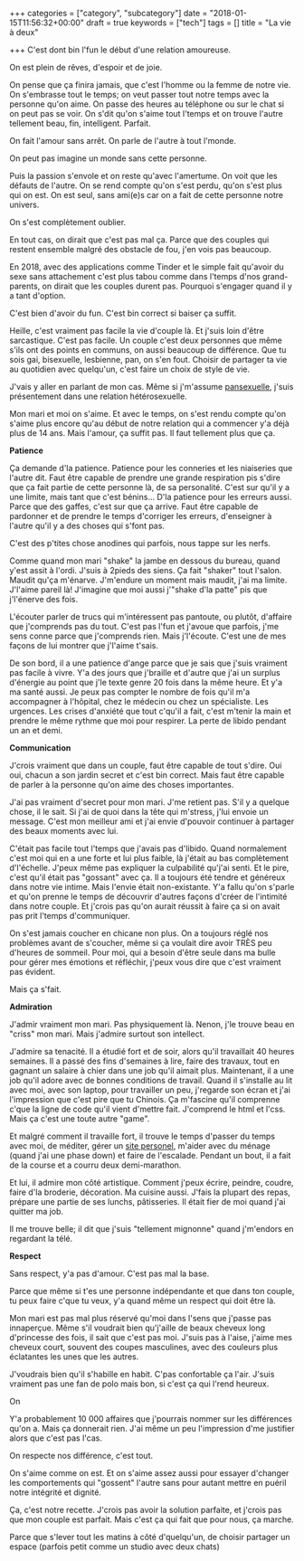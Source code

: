 +++
categories = ["category", "subcategory"]
date = "2018-01-15T11:56:32+00:00"
draft = true
keywords = ["tech"]
tags = []
title = "La vie à deux"

+++
C'est dont bin l'fun le début d'une relation amoureuse.

On est plein de rêves, d'espoir et de joie. 

On pense que ça finira jamais, que c'est l'homme ou la femme de notre vie. On s'embrasse tout le temps; on veut passer tout notre temps avec la personne qu'on aime. On passe des heures au téléphone ou sur le chat si on peut pas se voir. On s'dit qu'on s'aime tout l'temps et on trouve l'autre tellement beau, fin, intelligent. Parfait.

On fait l'amour sans arrêt. On parle de l'autre à tout l'monde. 

On peut pas imagine un monde sans cette personne.

Puis la passion s'envole et on reste qu'avec l'amertume. On voit que les défauts de l'autre. On se rend compte qu'on s'est perdu, qu'on s'est plus qui on est. On est seul, sans ami(e)s car on a fait de cette personne notre univers. 

On s'est complètement oublier.

En tout cas, on dirait que c'est pas mal ça. Parce que des couples qui restent ensemble malgré des obstacle de fou, j'en vois pas beaucoup.

En 2018, avec des applications comme Tinder et le simple fait qu'avoir du sexe sans attachement c'est plus tabou comme dans l'temps d'nos grand-parents, on dirait que les couples durent pas. Pourquoi s'engager quand il y a tant d'option.

C'est bien d'avoir du fun. C'est bin correct si baiser ça suffit. 

Heille, c'est vraiment pas facile la vie d'couple là. Et j'suis loin d'être sarcastique. C'est pas facile. Un couple c'est deux personnes que même s'ils ont des points en communs, on aussi beaucoup de différence. Que tu sois gai, bisexuelle, lesbienne, pan, on s'en fout. Choisir de partager ta vie au quotidien avec quelqu'un, c'est faire un choix de style de vie. 

J'vais y aller en parlant de mon cas. Même si j'm'assume [pansexuelle](https://fr.wikipedia.org/wiki/Pansexualit%C3%A9 "pansexualité"), j'suis présentement dans une relation hétérosexuelle. 

Mon mari et moi on s'aime. Et avec le temps, on s'est rendu compte qu'on s'aime plus encore qu'au début de notre relation qui a commencer y'a déjà plus de 14 ans. Mais l'amour, ça suffit pas. Il faut tellement plus que ça. 

**Patience**

Ça demande d'la patience. Patience pour les conneries et les niaiseries que l'autre dit. Faut être capable de prendre une grande respiration pis s'dire que ça fait partie de cette personne là, de sa personalité. C'est sur qu'il y a une limite, mais tant que c'est bénins... D'la patience pour les erreurs aussi. Parce que des gaffes, c'est sur que ça arrive. Faut être capable de pardonner et de prendre le temps d'corriger les erreurs, d'enseigner à l'autre qu'il y a des choses qui s'font pas.

C'est des p'tites chose anodines qui parfois, nous tappe sur les nerfs. 

Comme quand mon mari "shake" la jambe en dessous du bureau, quand y'est assit à l'ordi. J'suis à 2pieds des siens. Ça fait "shaker" tout l'salon. Maudit qu'ça m'énarve. J'm'endure un moment mais maudit, j'ai ma limite. J'l'aime pareil là! J'imagine que moi aussi j'"shake d'la patte" pis que j'l'énerve des fois. 

L'écouter parler de trucs qui m'intéressent pas pantoute, ou plutôt, d'affaire que j'comprends pas du tout. C'est pas l'fun et j'avoue que parfois, j'me sens conne parce que j'comprends rien. Mais j'l'écoute. C'est une de mes façons de lui montrer que j'l'aime t'sais. 

De son bord, il a une patience d'ange parce que je sais que j'suis vraiment pas facile à vivre. Y'a des jours que j'braille et d'autre que j'ai un surplus d'énergie au point que j'le texte genre 20 fois dans la même heure. Et y'a ma santé aussi. Je peux pas compter le nombre de fois qu'il m'a accompagner à l'hôpital, chez le médecin ou chez un spécialiste. Les urgences. Les crises d'anxiété que tout c'qu'il a fait, c'est m'tenir la main et prendre le même rythme que moi pour respirer. La perte de libido pendant un an et demi. 

**Communication**

J'crois vraiment que dans un couple, faut être capable de tout s'dire. Oui oui, chacun a son jardin secret et c'est bin correct. Mais faut être capable de parler à la personne qu'on aime des choses importantes. 

J'ai pas vraiment d'secret pour mon mari. J'me retient pas. S'il y a quelque chose, il le sait. Si j'ai de quoi dans la tête qui m'stress, j'lui envoie un message. C'est mon meilleur ami et j'ai envie d'pouvoir continuer à partager des beaux moments avec lui. 

C'était pas facile tout l'temps que j'avais pas d'libido. Quand normalement c'est moi qui en a une forte et lui plus faible, là j'était au bas complètement d'l'échelle. J'peux même pas expliquer la culpabilité qu'j'ai senti. Et le pire, c'est qu'il était pas "gossant" avec ça. Il a toujours été tendre et généreux dans notre vie intime. Mais l'envie était non-existante. Y'a fallu qu'on s'parle et qu'on prenne le temps de découvrir d'autres façons d'créer de l'intimité dans notre couple. Et j'crois pas qu'on aurait réussit à faire ça si on avait pas prit l'temps d'communiquer. 

On s'est jamais coucher en chicane non plus. On a toujours réglé nos problèmes avant de s'coucher, même si ça voulait dire avoir TRÈS peu d'heures de sommeil. Pour moi, qui a besoin d'être seule dans ma bulle pour gérer mes émotions et réfléchir, j'peux vous dire que c'est vraiment pas évident. 

Mais ça s'fait.

**Admiration**

J'admir vraiment mon mari. Pas physiquement là. Nenon, j'le trouve beau en "criss" mon mari. Mais j'admire surtout son intellect. 

J'admire sa tenacité. Il a étudié fort et de soir, alors qu'il travaillait 40 heures semaines. Il a passé des fins d'semaines à lire, faire des travaux, tout en gagnant un salaire à chier dans une job qu'il aimait plus. Maintenant, il a une job qu'il adore avec de bonnes conditions de travail. Quand il s'installe au lit avec moi, avec son laptop, pour travailler un peu, j'regarde son écran et j'ai l'impression que c'est pire que tu Chinois. Ça m'fascine qu'il comprenne c'que la ligne de code qu'il vient d'mettre fait. J'comprend le html et l'css. Mais ça c'est une toute autre "game". 

Et malgré comment il travaille fort, il trouve le temps d'passer du temps avec moi, de méditer, gérer un [site personel](https://www.todayi.life/ "Today, I..."), m'aider avec du ménage (quand j'ai une phase down) et faire de l'escalade. Pendant un bout, il a fait de la course et a courru deux demi-marathon. 

Et lui, il admire mon côté artistique. Comment j'peux écrire, peindre, coudre, faire d'la broderie, décoration. Ma cuisine aussi. J'fais la plupart des repas, prépare une partie de ses lunchs, pâtisseries. Il était fier de moi quand j'ai quitter ma job.

Il me trouve belle; il dit que j'suis "tellement mignonne" quand j'm'endors en regardant la télé.  

**Respect**

Sans respect, y'a pas d'amour. C'est pas mal la base. 

Parce que même si t'es une personne indépendante et que dans ton couple, tu peux faire c'que tu veux, y'a quand même un respect qui doit être là.

Mon mari est pas mal plus réservé qu'moi dans l'sens que j'passe pas innaperçue. Même s'il voudrait bien qu'j'aille de beaux cheveux long d'princesse des fois, il sait que c'est pas moi. J'suis pas à l'aise, j'aime mes cheveux court, souvent des coupes masculines, avec des couleurs plus éclatantes les unes que les autres. 

J'voudrais bien qu'il s'habille en habit. C'pas confortable ça l'air. J'suis vraiment pas une fan de polo mais bon, si c'est ça qui l'rend heureux. 

On 

Y'a probablement 10 000 affaires que j'pourrais nommer sur les différences qu'on a. Mais ça donnerait rien. J'ai même un peu l'impression d'me justifier alors que c'est pas l'cas. 

On respecte nos différence, c'est tout.

On s'aime comme on est. Et on s'aime assez aussi pour essayer d'changer les comportements qui "gossent" l'autre sans pour autant mettre en puéril notre intégrité et dignité. 

Ça, c'est notre recette. J'crois pas avoir la solution parfaite, et j'crois pas que mon couple est parfait. Mais c'est ça qui fait que pour nous, ça marche. 

Parce que s'lever tout les matins à côté d'quelqu'un, de choisir partager un espace (parfois petit comme un studio avec deux chats)